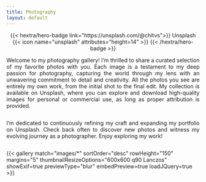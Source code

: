 ```yaml
---
title: Photography
layout: default
---
```


<div style="text-align: center; margin-top: 1em;">
{{< hextra/hero-badge link="https://unsplash.com/@chitvs">}}
  <span>Unsplash</span>
  {{< icon name="unsplash" attributes="height=14" >}}
{{< /hextra/hero-badge >}}
</div>

<p style="margin-bottom: 2em; text-align:justify;">Welcome to my photography gallery! I’m thrilled to share a curated selection of my favorite photos with you. Each image is a testament to my deep passion for photography, capturing the world through my lens with an unwavering commitment to detail and creativity. All the photos you see are entirely my own work, from the initial shot to the final edit. My collection is available on Unsplash, where you can explore and download high-quality images for personal or commercial use, as long as proper attribution is provided.</p> 

<p style="margin-bottom: 2em; text-align:justify;"> I’m dedicated to continuously refining my craft and expanding my portfolio on Unsplash. Check back often to discover new photos and witness my evolving journey as a photographer. Enjoy exploring my work!</p>

{{< gallery match="images/*" sortOrder="desc" rowHeight="150" margins="5" thumbnailResizeOptions="600x600 q90 Lanczos" showExif=true previewType="blur" embedPreview=true loadJQuery=true >}}
